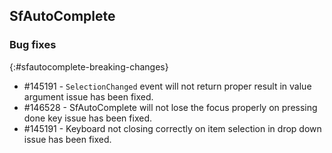 ## SfAutoComplete

### Bug fixes
{:#sfautocomplete-breaking-changes} 

* \#145191 - `SelectionChanged` event will not return proper result in value argument issue has been fixed.
* \#146528 - SfAutoComplete will not lose the focus properly on pressing done key issue has been fixed.
* \#145191 - Keyboard not closing correctly on item selection in drop down issue has been fixed.
